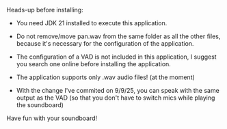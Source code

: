 Heads-up before installing:

-   You need JDK 21 installed to execute this application.

-   Do not remove/move pan.wav from the same folder as all the other files, because it's necessary for the configuration of the     application.



-   The configuration of a VAD is not included in this application, I suggest you search one online before installing the application.


-   The application supports only .wav audio files! (at the moment)


-   With the change I've commited on 9/9/25, you can speak with the same output as the VAD (so that you don't have to switch mics while playing the soundboard)



Have fun with your soundboard!



